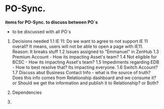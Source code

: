# PO-Sync. 
**items for PO-Sync. to discuss between PO´s**

- to be discussed with all PO´s


1. Decisions needed
1.1 IE 11: Do we want to agree to not support IE 11 overall? It means, users will not be able to open a page with IE11. 
    Reason: It breaks stuff
1.2 Issues assigned to "Emmanuel" in ZenHub
1.3 Premium Account - How its impacting Asset's team?
1.4 Not eligible for BCSC - How its impacting Asset's team?
1.5 Impediments regarding EDB - How to best resolve that? Its impacting everyone.
1.6 Switch Account?
1.7 Discuss abut Business Contact Info - what is the source of truth? Does this info comes from Relationship dashboard and we consume it? or Should we get the information and publish it to Relationship? or Both?

2. Dependencies 



3. 
